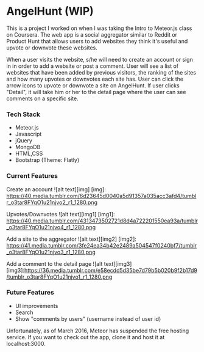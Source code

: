 # AngelHunt (WIP)
This is a project I worked on when I was taking the Intro to Meteor.js class on Coursera. The web app is a social aggregator similar to Reddit or Product Hunt that allows users to add websites they think it's useful and upvote or downvote these websites. 

When a user visits the website, s/he will need to create an account or sign in in order to add a website or post a comment. User will see a list of websites that have been added by previous visitors, the ranking of the sites and how many upvotes or downvotes each site has. User can click the arrow icons to upvote or downvote a site on AngelHunt. If user clicks "Detail", it will take him or her to the detail page where the user can see comments on a specific site. 

### Tech Stack 
* Meteor.js
* Javascript 
* jQuery 
* MongoDB
* HTML,CSS
* Bootstrap (Theme: Flatly)

### Current Features 

Create an account 
![alt text][img]
[img]: https://40.media.tumblr.com/6d23645d0040a5d91357a035acc3afd4/tumblr_o3tar8FYqO1u21njvo2_r1_1280.png

Upvotes/Downvotes 
![alt text][img1]
[img1]: https://40.media.tumblr.com/4313473502721d8d4a722201550ea93a/tumblr_o3tar8FYqO1u21njvo4_r1_1280.png

Add a site to the aggregator 
![alt text][img2]
[img2]: https://41.media.tumblr.com/3fe24ea34b42e2489a504547f0240bf7/tumblr_o3tar8FYqO1u21njvo3_r1_1280.png

Add a comment to the detail page
![alt text][img3]
[img3]:https://36.media.tumblr.com/e58ecdd5d35be7d79b5b020b9f2b17d9/tumblr_o3tar8FYqO1u21njvo1_r1_1280.png




### Future Features 
* UI improvements 
* Search 
* Show "comments by users" (username instead of user id)

Unfortunately, as of March 2016, Meteor has suspended the free hosting service. If you want to check out the app, clone it and host it at localhost:3000.